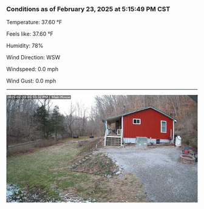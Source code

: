 ### Conditions as of February 23, 2025 at 5:15:49 PM CST 

Temperature: 37.60 &deg;F

Feels like: 37.60 &deg;F

Humidity: 78%

Wind Direction: WSW

Windspeed: 0.0 mph

Wind Gust: 0.0 mph

---

<img src="./images/latest.jpeg"/>


